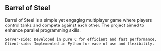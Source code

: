 <h2>Barrel of Steel</h2>

Barrel of Steel is a simple yet engaging multiplayer game where players control tanks and compete against each other. The project aimed to enhance parallel programming skills.

    Server-side: Developed in pure C for efficient and fast performance.
    Client-side: Implemented in Python for ease of use and flexibility.
